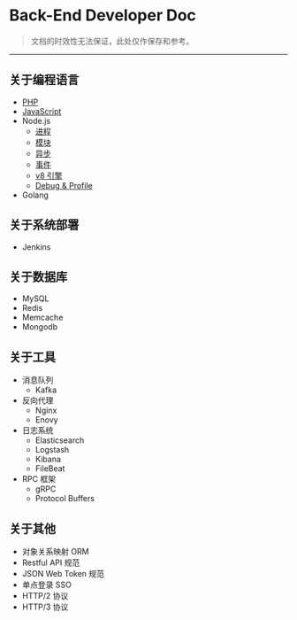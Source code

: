# Back-End Developer Doc

> 文档的时效性无法保证，此处仅作保存和参考。

---

## 关于编程语言

- [PHP](https://github.com/niklaus0823/doc/blob/master/language/PHP.md)
- [JavaScript](https://github.com/niklaus0823/doc/blob/master/language/JavaScript.md)
- Node.js
  - [进程](https://github.com/niklaus0823/doc/blob/master/language/Node.js-Process.md)
  - [模块](https://github.com/niklaus0823/doc/blob/master/language/Node.js-Module.md)
  - [异步](https://github.com/niklaus0823/doc/blob/master/language/Node.js-Async.md)
  - [事件](https://github.com/niklaus0823/doc/blob/master/language/Node.js-Event.md)
  - [v8 引擎](https://github.com/niklaus0823/doc/blob/master/language/Node.js-v8.md)
  - [Debug & Profile](https://github.com/niklaus0823/doc/blob/master/language/Node.js-Profile.md)
- Golang

## 关于系统部署

- Jenkins

## 关于数据库

- MySQL
- Redis
- Memcache
- Mongodb

## 关于工具

- 消息队列
  - Kafka
- 反向代理
  - Nginx
  - Enovy
- 日志系统
  - Elasticsearch
  - Logstash
  - Kibana
  - FileBeat
- RPC 框架
  - gRPC
  - Protocol Buffers

## 关于其他

- 对象关系映射 ORM
- Restful API 规范
- JSON Web Token 规范
- 单点登录 SSO
- HTTP/2 协议
- HTTP/3 协议

